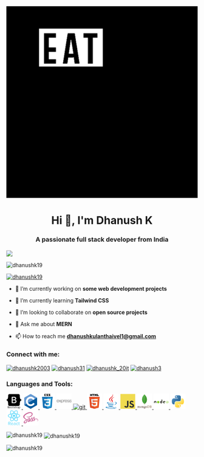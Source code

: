<img src="./eatsleep.gif" width="700"/>
<h1 align="center">Hi 👋, I'm Dhanush K</h1>
<h3 align="center">A passionate full stack developer from India</h3>
<img align="center" margalt="coding" width="500" src="https://media0.giphy.com/media/2IudUHdI075HL02Pkk/giphy.gif?cid=ecf05e47dk25dfa02v1q276xzztr770bzu3i7k49anc2gtzq&ep=v1_gifs_search&rid=giphy.gif&ct=g"/>

<p align="left"> <img src="https://komarev.com/ghpvc/?username=dhanushk19&label=Profile%20views&color=0e75b6&style=flat" alt="dhanushk19" /> </p>

<p align="left"> <a href="https://github.com/ryo-ma/github-profile-trophy"><img src="https://github-profile-trophy.vercel.app/?username=dhanushk19" alt="dhanushk19" /></a> </p>

- 🔭 I’m currently working on **some web development projects**

- 🌱 I’m currently learning **Tailwind CSS**

- 👯 I’m looking to collaborate on **open source projects**

- 💬 Ask me about **MERN**

- 📫 How to reach me **dhanushkulanthaivel1@gmail.com**

<h3 align="left">Connect with me:</h3>
<p align="left">
<a href="https://linkedin.com/in/dhanushk2003" target="blank"><img align="center" src="https://raw.githubusercontent.com/rahuldkjain/github-profile-readme-generator/master/src/images/icons/Social/linked-in-alt.svg" alt="dhanushk2003" height="30" width="40" /></a>
<a href="https://www.codechef.com/users/dhanush31" target="blank"><img align="center" src="https://cdn.jsdelivr.net/npm/simple-icons@3.1.0/icons/codechef.svg" alt="dhanush31" height="30" width="40" /></a>
<a href="https://www.hackerrank.com/dhanushk_20it" target="blank"><img align="center" src="https://raw.githubusercontent.com/rahuldkjain/github-profile-readme-generator/master/src/images/icons/Social/hackerrank.svg" alt="dhanushk_20it" height="30" width="40" /></a>
<a href="https://www.leetcode.com/dhanush3" target="blank"><img align="center" src="https://raw.githubusercontent.com/rahuldkjain/github-profile-readme-generator/master/src/images/icons/Social/leet-code.svg" alt="dhanush3" height="30" width="40" /></a>
</p>

<h3 align="left">Languages and Tools:</h3>
<p align="left"> <a href="https://getbootstrap.com" target="_blank" rel="noreferrer"> <img src="https://raw.githubusercontent.com/devicons/devicon/master/icons/bootstrap/bootstrap-plain-wordmark.svg" alt="bootstrap" width="40" height="40"/> </a> <a href="https://www.cprogramming.com/" target="_blank" rel="noreferrer"> <img src="https://raw.githubusercontent.com/devicons/devicon/master/icons/c/c-original.svg" alt="c" width="40" height="40"/> </a> <a href="https://www.w3schools.com/css/" target="_blank" rel="noreferrer"> <img src="https://raw.githubusercontent.com/devicons/devicon/master/icons/css3/css3-original-wordmark.svg" alt="css3" width="40" height="40"/> </a> <a href="https://expressjs.com" target="_blank" rel="noreferrer"> <img src="https://raw.githubusercontent.com/devicons/devicon/master/icons/express/express-original-wordmark.svg" alt="express" width="40" height="40"/> </a> <a href="https://git-scm.com/" target="_blank" rel="noreferrer"> <img src="https://www.vectorlogo.zone/logos/git-scm/git-scm-icon.svg" alt="git" width="40" height="40"/> </a> <a href="https://www.w3.org/html/" target="_blank" rel="noreferrer"> <img src="https://raw.githubusercontent.com/devicons/devicon/master/icons/html5/html5-original-wordmark.svg" alt="html5" width="40" height="40"/> </a> <a href="https://www.java.com" target="_blank" rel="noreferrer"> <img src="https://raw.githubusercontent.com/devicons/devicon/master/icons/java/java-original.svg" alt="java" width="40" height="40"/> </a> <a href="https://developer.mozilla.org/en-US/docs/Web/JavaScript" target="_blank" rel="noreferrer"> <img src="https://raw.githubusercontent.com/devicons/devicon/master/icons/javascript/javascript-original.svg" alt="javascript" width="40" height="40"/> </a> <a href="https://www.mongodb.com/" target="_blank" rel="noreferrer"> <img src="https://raw.githubusercontent.com/devicons/devicon/master/icons/mongodb/mongodb-original-wordmark.svg" alt="mongodb" width="40" height="40"/> </a> <a href="https://nodejs.org" target="_blank" rel="noreferrer"> <img src="https://raw.githubusercontent.com/devicons/devicon/master/icons/nodejs/nodejs-original-wordmark.svg" alt="nodejs" width="40" height="40"/> </a> <a href="https://www.python.org" target="_blank" rel="noreferrer"> <img src="https://raw.githubusercontent.com/devicons/devicon/master/icons/python/python-original.svg" alt="python" width="40" height="40"/> </a> <a href="https://reactjs.org/" target="_blank" rel="noreferrer"> <img src="https://raw.githubusercontent.com/devicons/devicon/master/icons/react/react-original-wordmark.svg" alt="react" width="40" height="40"/> </a> <a href="https://sass-lang.com" target="_blank" rel="noreferrer"> <img src="https://raw.githubusercontent.com/devicons/devicon/master/icons/sass/sass-original.svg" alt="sass" width="40" height="40"/> </a> </p>

<p><img align="left" src="https://github-readme-stats.vercel.app/api/top-langs?username=dhanushk19&show_icons=true&locale=en&layout=compact" alt="dhanushk19" /></p>

<p>&nbsp;<img align="center" src="https://github-readme-stats.vercel.app/api?username=dhanushk19&show_icons=true&locale=en" alt="dhanushk19" /></p>

<p><img align="center" src="https://github-readme-streak-stats.herokuapp.com/?user=dhanushk19&" alt="dhanushk19" /></p>
